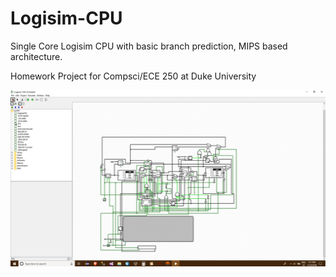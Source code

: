# Logisim-CPU
Single Core Logisim CPU with basic branch prediction, MIPS based architecture.

Homework Project for Compsci/ECE 250 at Duke University

![CPU](cpu.PNG?raw=true "CPU")
